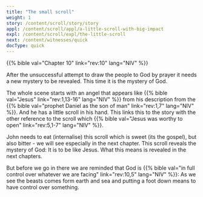 ```yaml
---
title: "The small scroll"
weight: 1
story: /content/scroll/story/story
appl: /content/scroll/appl/a-little-scroll-with-big-impact
expl: /content/scroll/expl/the-little-scroll
next: /content/witnesses/quick
docType: quick
---
```


{{% bible val="Chapter 10" link="rev:10" lang="NIV" %}}

After the unsuccessful attempt to draw the people to God by prayer it needs a new mystery to be revealed. This time it is the mystery of God.

The whole scene starts with an angel that appears like {{% bible val="Jesus" link="rev:1,13-16" lang="NIV" %}} from his description from the {{% bible val="prophet Daniel as the son of man" link="rev:1,7" lang="NIV" %}}. And he has a little scroll in his hand. This links this to the story with the other reference to the scroll which {{% bible val="Jesus was worthy to open" link="rev:5,1-7" lang="NIV" %}}.

John needs to eat (internalise) this scroll which is sweet (its the gospel), but also bitter -  we will see especially in the next chapter. This scroll reveals the mystery of God: It is to be like Jesus. What this means is revealed in the next chapters. 

But before we go in there we are reminded that God is {{% bible val="in full control over whatever we are facing" link="rev:10,5" lang="NIV" %}}: As we see the beasts comes form earth and sea and putting a foot down means to have control over something.
